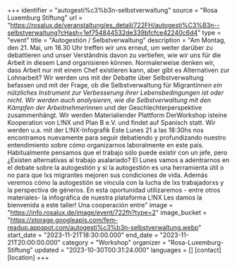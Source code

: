 +++
identifier = "autogesti%c3%b3n-selbstverwaltung"
source = "Rosa Luxemburg Stiftung"
url = "https://rosalux.de/veranstaltung/es_detail/722FH/autogesti%C3%B3n--selbstverwaltung?cHash=1ef754844532de339bfcfce42240c6d4"
type = "event"
title = "Autogestión / Selbstverwaltung"
description = "Am Montag, den 21. Mai, um 18.30 Uhr treffen wir uns erneut, um weiter darüber zu debattieren und unser Verständnis davon zu vertiefen, wie wir uns für die Arbeit in diesem Land organisieren können. Normalerweise denken wir, dass Arbeit nur mit einem Chef existieren kann, aber gibt es Alternativen zur Lohnarbeit? Wir werden uns mit der Debatte über Selbstverwaltung befassen und mit der Frage, ob die Selbstverwaltung für Migrant*innen ein nützliches Instrument zur Verbesserung ihrer Lebensbedingungen ist oder nicht. Wir werden auch analysieren, wie die Selbstverwaltung mit den Kämpfen der Arbeitnehmer*innen und der Geschlechterperspektive zusammenhängt. 
Wir werden Materialiender Plattform 
DerWorkshop isteine Kooperation von L!NX und Plan B e.V. und findet auf Spanisch statt. Wir werden u.a. mit der L!NX-Infografik 
Este Lunes 21 a las 18:30hs nos encontramos nuevamente para seguir debatiendo y profundizando nuestro entendimiento sobre cómo organizarnos laboralmente en este país. Habitualmente pensamos que el trabajo sólo puede existir con un jefe, pero ¿Existen alternativas al trabajo asalariado?
El Lunes vamos a adentrarnos en el debate sobre la autogestión y si la autogestión es una herramienta útil o no para que lxs migrantes mejoren sus condiciones de vida. Además veremos cómo la autogestión se vincula con la lucha de lxs trabajadorxs y la perspectiva de géneros.
En esta oportunidad utilizaremos - entre otros materiales- la infográfica de nuestra plataforma L!NX 
Les damos la bienvenida a este taller! Una cooperación entre"
image = "https://info.rosalux.de/image/event/722fh?type=2"
image_bucket = "https://storage.googleapis.com/fem-readup.appspot.com/autogesti%c3%b3n-selbstverwaltung.webp"
start_date = "2023-11-21T18:30:00.000"
end_date = "2023-11-21T20:00:00.000"
category = "Workshop"
organizer = "Rosa-Luxemburg-Stiftung"
updated = "2023-10-30T00:31:24.000"
languages = []
[contact]
[location]
+++